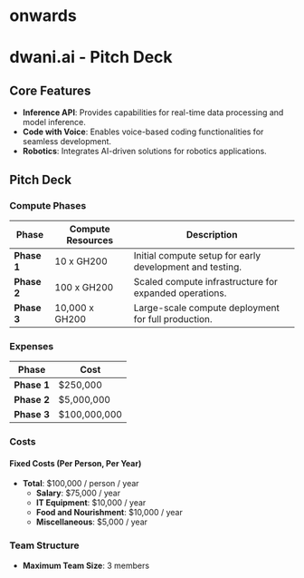 # onwards

# dwani.ai - Pitch Deck

## Core Features
- **Inference API**: Provides capabilities for real-time data processing and model inference.
- **Code with Voice**: Enables voice-based coding functionalities for seamless development.
- **Robotics**: Integrates AI-driven solutions for robotics applications.

## Pitch Deck

### Compute Phases
| Phase | Compute Resources | Description |
|-------|-------------------|-------------|
| **Phase 1** | 10 x GH200 | Initial compute setup for early development and testing. |
| **Phase 2** | 100 x GH200 | Scaled compute infrastructure for expanded operations. |
| **Phase 3** | 10,000 x GH200 | Large-scale compute deployment for full production. |

### Expenses
| Phase | Cost |
|-------|------|
| **Phase 1** | $250,000 |
| **Phase 2** | $5,000,000 |
| **Phase 3** | $100,000,000 |

### Costs

#### Fixed Costs (Per Person, Per Year)
- **Total**: $100,000 / person / year
  - **Salary**: $75,000 / year
  - **IT Equipment**: $10,000 / year
  - **Food and Nourishment**: $10,000 / year
  - **Miscellaneous**: $5,000 / year

### Team Structure
- **Maximum Team Size**: 3 members

<!-- 

- Onwards - 
    - [Part 1 - PDF](https://slabstech.com/assets/pdf/onwards.pdf)

    - [Part 1 - Kindle](https://www.amazon.com/Onwards-Wordplay-Gaganyatri-Book-3-ebook/dp/B0CS9TLJDN)

    

Hey, I am Sachin from Germany. 

I am building https://dwani.ai - Voice assistant for German/Indian languages. 

Its the Open Source alternative for Alexa/Siri.  

Recently we got into Nvidia Inception program and got access to  GPU credits to accelerate building the prototype into product. 

dwani.ai is a self-hosted solution, you can customise it for your native language and run your personal Jarvis at Home.


-->
